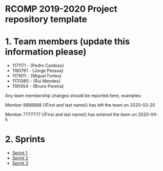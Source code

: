 RCOMP 2019-2020 Project repository template
===========================================
# 1. Team members (update this information please) #
  * 1171171 - {Pedro Cardoso} 
  * 1180761 - {Jorge Pessoa} 
  * 1171611 - {Miguel Fortes} 
  * 1170385 - {Rui Mendes}  
  * 1191454 - {Bruno Pereira}  

Any team membership changes should be reported here, examples:

Member 8888888 ({First and last name}) has left the team on 2020-03-20

Member 7777777 ({First and last name}) has entered the team on 2020-04-5
# 2. Sprints #
  * [Sprint 1](doc/sprint1/)
  * [Sprint 2](doc/sprint2/)
  * [Sprint 3](doc/sprint3/)


